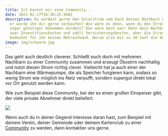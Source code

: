 ```yaml
---
title: Ich bastel mir eine Community...
date: 2021-02-27T16:30:25.948Z
description: Du würdest gerne den Solarstrom vom Dach deines Nachbarn nehmen und
  er würde ihn dir gerne verkaufen? Wie wäre es denn, wenn du den Strom dann
  sogar günstiger bekommen würdest? Das wäre doch was! Denn dein Nachbar hatte
  zwar Investitionskosten und zahlt Versicherungskosten, aber die Stromerzeugung
  bedeutet für ihn keinen Mehraufwand. Warum also bis zu 30 Cent die kWh zahlen?
image: img/schwarm.jpg
---
```

Das geht auch deutlich cleverer. Schließt euch doch mit mehreren Nachbarn zu einer Community zusammen und erzeugt Ökostrm nachhaltig und nutzt diesen Strom richtig clever. Vielleicht hat ja auch einer der Nachbarn eine Wärmepumpe, die als Speicher fungieren kann, sodass so wenig Strom wie möglich ins Netz verpufft, sondern supergut direkt lokal vor Ort genutzt werden kann. 

Wie zum Beispiel diese Community, bei der es einen großen Einspeiser gibt, der viele private Abnehmer direkt beliefert. 

![](img/picture1.png)

Wenn auch du in deiner Gegend Interesse daran hast, zum Beispiel mit deinem Verein, deiner Gemeinde oder deinem Kartenclub zu einer [Community](https://corrently.de/l/community.html) zu werden, dann kontaktier uns gerne.